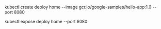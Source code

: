 kubectl create deploy home --image gcr.io/google-samples/hello-app:1.0 --port 8080

kubectl expose deploy home --port 8080
